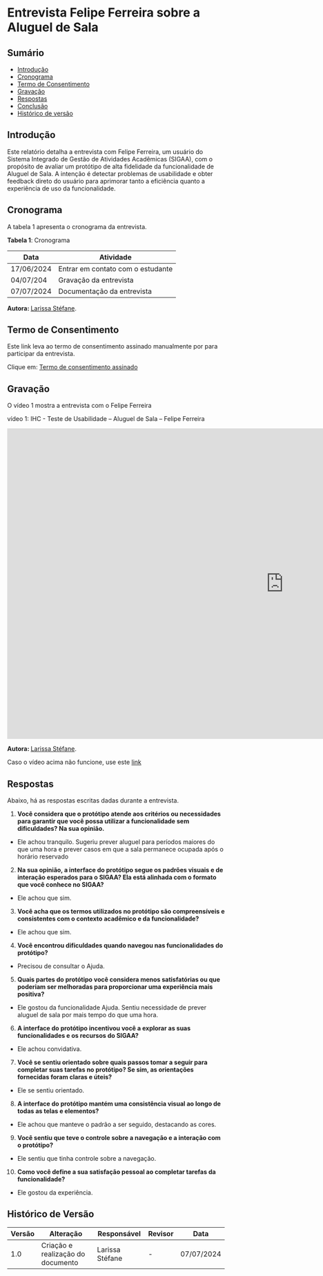 # Entrevista Felipe Ferreira sobre a Aluguel de Sala


## Sumário

* [Introdução](#Introdução)
* [Cronograma](#Cronograma)
* [Termo de Consentimento](#Termo-de-Consentimento)
* [Gravação](#Gravação)
* [Respostas](#Respostas)
* [Conclusão](#Conclusão)
* [Histórico de versão](#Histórico-de-versão)

## Introdução

Este relatório detalha a entrevista com Felipe Ferreira, um usuário do Sistema Integrado de Gestão de Atividades Acadêmicas (SIGAA), com o propósito de avaliar um protótipo de alta fidelidade da funcionalidade de Aluguel de Sala. A intenção é detectar problemas de usabilidade e obter feedback direto do usuário para aprimorar tanto a eficiência quanto a experiência de uso da funcionalidade.

## Cronograma

A tabela 1 apresenta o cronograma da entrevista.

**Tabela 1**: Cronograma

| Data | Atividade |
| - | - |
|17/06/2024 | Entrar em contato com o estudante |
| 04/07/204 | Gravação da entrevista |
| 07/07/2024 | Documentação da entrevista |

<b> Autora: </b> <a href="https://github.com/SkywalkerSupreme">Larissa Stéfane</a>.

## Termo de Consentimento

Este link leva ao termo de consentimento assinado manualmente por  para participar da entrevista.

Clique em: [Termo de consentimento assinado](docs/ignore/TermosPrototiposALtaFidelide/FelipeFerreira.md)


## Gravação

O vídeo 1 mostra a entrevista com o Felipe Ferreira

vídeo 1: IHC - Teste de Usabilidade – Aluguel de Sala – Felipe Ferreira

<iframe width="1280" height="720" src="https://www.youtube.com/embed/-A4C3GhOR_Q" title="IHC - Teste de Usabilidade - Aluguel de Sala - Felipe Ferreira" frameborder="0" allow="accelerometer; autoplay; clipboard-write; encrypted-media; gyroscope; picture-in-picture; web-share" referrerpolicy="strict-origin-when-cross-origin" allowfullscreen></iframe>

<b> Autora: </b> <a href="https://github.com/SkywalkerSupreme">Larissa Stéfane</a>.

Caso o vídeo acima não funcione, use este [link](https://youtu.be/-A4C3GhOR_Q)

## Respostas

Abaixo, há as respostas escritas dadas durante a entrevista.

1. **Você considera que o protótipo atende aos critérios ou necessidades para garantir que você possa utilizar a funcionalidade sem dificuldades? Na sua opinião.**

- Ele achou tranquilo. Sugeriu prever aluguel para períodos maiores do que uma hora e prever casos em que a sala permanece ocupada após o horário reservado

2. **Na sua opinião, a interface do protótipo segue os padrões visuais e de interação esperados para o SIGAA? Ela está alinhada com o formato que você conhece no SIGAA?**

- Ele achou que sim.

3. **Você acha que os termos utilizados no protótipo são compreensíveis e consistentes com o contexto acadêmico e da funcionalidade?**

- Ele achou que sim.

4. **Você encontrou dificuldades quando navegou nas funcionalidades do protótipo?**

- Precisou de consultar o Ajuda.

5. **Quais partes do protótipo você considera menos satisfatórias ou que poderiam ser melhoradas para proporcionar uma experiência mais positiva?**

- Ele gostou da funcionalidade Ajuda. Sentiu necessidade de prever aluguel de sala por mais tempo do que uma hora.

6. **A interface do protótipo incentivou você a explorar as suas funcionalidades e os recursos do SIGAA?**

- Ele achou convidativa.

7. **Você se sentiu orientado sobre quais passos tomar a seguir para completar suas tarefas no protótipo? Se sim, as orientações fornecidas foram claras e úteis?**

- Ele se sentiu orientado.

8. **A interface do protótipo mantém uma consistência visual ao longo de todas as telas e elementos?**

- Ele achou que manteve o padrão a ser seguido, destacando as cores.

9. **Você sentiu que teve o controle sobre a navegação e a interação com o protótipo?**

- Ele sentiu que tinha controle sobre a navegação.

10. **Como você define a sua satisfação pessoal ao completar tarefas da funcionalidade?**

- Ele gostou da experiência.


## Histórico de Versão


| Versão | Alteração | Responsável | Revisor | Data |
| - | - | - | - | - |
| 1.0 | Criação e realização do documento| Larissa Stéfane| - | 07/07/2024 |
